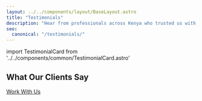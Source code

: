 ```yaml
---
layout: ../../components/layout/BaseLayout.astro
title: "Testimonials"
description: "Hear from professionals across Kenya who trusted us with their CVs."
seo:
  canonical: "/testimonials/"
---
```

import TestimonialCard from '../../components/common/TestimonialCard.astro'

## What Our Clients Say

<div class="grid grid-cols-1 sm:grid-cols-2 lg:grid-cols-3 gap-6">
  <TestimonialCard name="Mary N." role="Entry‑Level Marketing" content="I landed my first job within weeks of using my new CV. The team captured my internships and projects beautifully." />
  <TestimonialCard name="James O." role="Senior Engineer" content="The rewrite emphasised my leadership experience and helped me transition into a managerial role." />
  <TestimonialCard name="Aisha K." role="Nonprofit Project Manager" content="My cover letter finally told my story. Recruiters responded immediately." />
  <TestimonialCard name="Peter M." role="Graduate Developer" content="I didn’t know how to showcase my school projects. The team positioned them as real accomplishments." />
  <TestimonialCard name="Esther L." role="Finance Executive" content="The premium package transformed my LinkedIn profile; I’ve received several headhunting messages." />
  <TestimonialCard name="Samuel G." role="Healthcare Professional" content="Highly recommend! They understood the nuances of healthcare hiring and delivered a polished CV." />
</div>

<div class="text-center mt-8">
  <a href="/contact/" class="btn btn-accent">Work With Us</a>
</div>
